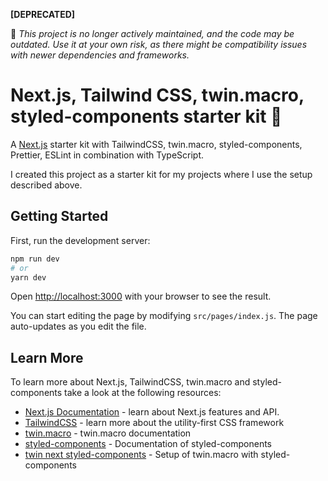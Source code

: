 **[DEPRECATED]**

🚨 _This project is no longer actively maintained, and the code may be outdated. Use it at your own risk, as there might be compatibility issues with newer dependencies and frameworks._

# Next.js, Tailwind CSS, twin.macro, styled-components starter kit 🚀

A [Next.js](https://nextjs.org/) starter kit with TailwindCSS, twin.macro, styled-components, Prettier, ESLint in
combination with TypeScript.

I created this project as a starter kit for my projects where I use the setup described above.

## Getting Started

First, run the development server:

```bash
npm run dev
# or
yarn dev
```

Open [http://localhost:3000](http://localhost:3000) with your browser to see the result.

You can start editing the page by modifying `src/pages/index.js`. The page auto-updates as you edit the file.

## Learn More

To learn more about Next.js, TailwindCSS, twin.macro and styled-components take a look at the following resources:

- [Next.js Documentation](https://nextjs.org/docs) - learn about Next.js features and API.
- [TailwindCSS](https://nextjs.org/learn) - learn more about the utility-first CSS framework
- [twin.macro](https://github.com/ben-rogerson/twin.macro) - twin.macro documentation
- [styled-components](https://styled-components.com/) - Documentation of styled-components
- [twin next styled-components](https://github.com/ben-rogerson/twin.examples/tree/master/next-styled-components#styled-props) -
  Setup of twin.macro with styled-components
